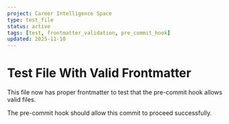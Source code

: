 ```yaml
---
project: Career Intelligence Space
type: test_file
status: active
tags: [test, frontmatter_validation, pre_commit_hook]
updated: 2025-11-10
---
```


# Test File With Valid Frontmatter

This file now has proper frontmatter to test that the pre-commit hook allows valid files.

The pre-commit hook should allow this commit to proceed successfully.
